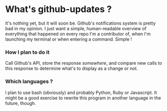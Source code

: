 # What's github-updates ?

It's nothing yet, but it will soon be.
Github's notifications system is pretty bad in my opinion.
I just want a simple, human-readable overview of everything that happened on every repo I'm a contributor of, when I'm launching my terminal or when entering a command. Simple !

### How I plan to do it

Call Github's API, store the response _somewhere_, and compare new calls to this response to determine what's to display as a change or not.

### Which languages ?

I plan to use bash (obviously) and probably Python, Ruby or Javascript. It might be a good exercise to rewrite this program in another language in the future, though.